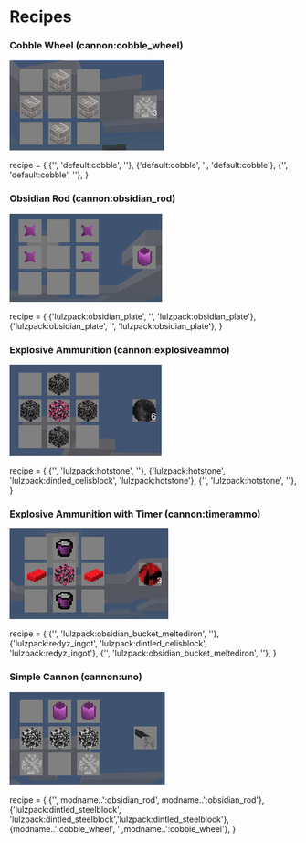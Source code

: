 Recipes
====================

### Cobble Wheel (cannon:cobble_wheel)

![Alt recipe](/craft/cobble_wheel.png)

recipe = {
		{'', 'default:cobble', ''},
		{'default:cobble', '', 'default:cobble'},
		{'', 'default:cobble', ''},
	}
	


### Obsidian Rod (cannon:obsidian_rod)

![Alt recipe](/craft/obsidian_rod.png)

recipe = {
		{'lulzpack:obsidian_plate', '', 'lulzpack:obsidian_plate'},
		{'lulzpack:obsidian_plate', '', 'lulzpack:obsidian_plate'},
	}
		


### Explosive Ammunition (cannon:explosiveammo)

![Alt recipe](/craft/explosiveammo.png)

recipe = {
		{'', 'lulzpack:hotstone', ''},
		{'lulzpack:hotstone', 'lulzpack:dintled_celisblock', 'lulzpack:hotstone'},
		{'', 'lulzpack:hotstone', ''},
	}
			


### Explosive Ammunition with Timer (cannon:timerammo)

![Alt recipe](/craft/timerammo.png)

recipe = {
		{'', 'lulzpack:obsidian_bucket_meltediron', ''},
		{'lulzpack:redyz_ingot', 'lulzpack:dintled_celisblock', 'lulzpack:redyz_ingot'},
		{'', 'lulzpack:obsidian_bucket_meltediron', ''},
	}
				


### Simple Cannon (cannon:uno)

![Alt recipe](/craft/cannonuno.png)

recipe = {
		{'', modname..':obsidian_rod', modname..':obsidian_rod'},
		{'lulzpack:dintled_steelblock', 'lulzpack:dintled_steelblock','lulzpack:dintled_steelblock'},
		{modname..':cobble_wheel', '',modname..':cobble_wheel'},
	}
